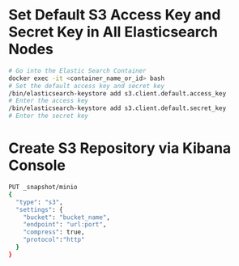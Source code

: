 # Set Default S3 Access Key and Secret Key in All Elasticsearch Nodes
```bash
# Go into the Elastic Search Container
docker exec -it <container_name_or_id> bash
# Set the default access key and secret key
/bin/elasticsearch-keystore add s3.client.default.access_key
# Enter the access key
/bin/elasticsearch-keystore add s3.client.default.secret_key
# Enter the secret key
```
# Create S3 Repository via Kibana Console
```bash
PUT _snapshot/minio
{
  "type": "s3",
  "settings": {
    "bucket": "bucket_name",
    "endpoint": "url:port",
    "compress": true,
    "protocol":"http"
  }
}
```